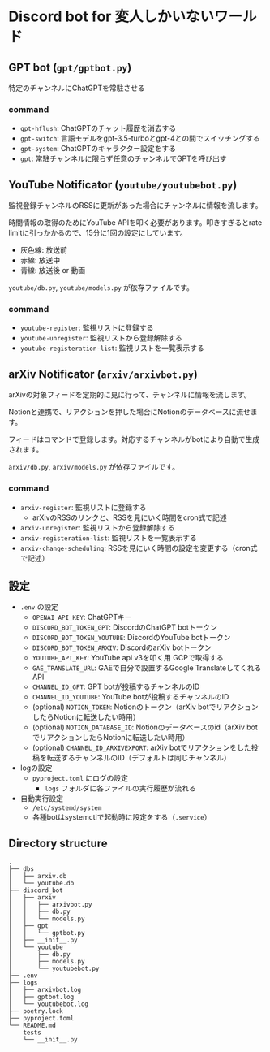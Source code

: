# Discord bot for 変人しかいないワールド

## GPT bot (`gpt/gptbot.py`)

特定のチャンネルにChatGPTを常駐させる

### command

- `gpt-hflush`: ChatGPTのチャット履歴を消去する
- `gpt-switch`: 言語モデルをgpt-3.5-turboとgpt-4との間でスイッチングする
- `gpt-system`: ChatGPTのキャラクター設定をする
- `gpt`: 常駐チャンネルに限らず任意のチャンネルでGPTを呼び出す

## YouTube Notificator (`youtube/youtubebot.py`)

監視登録チャンネルのRSSに更新があった場合にチャンネルに情報を流します。

時間情報の取得のためにYouTube APIを叩く必要があります。叩きすぎるとrate limitに引っかかるので、15分に1回の設定にしています。

- 灰色線: 放送前
- 赤線: 放送中
- 青線: 放送後 or 動画

`youtube/db.py`, `youtube/models.py` が依存ファイルです。

### command

- `youtube-register`: 監視リストに登録する
- `youtube-unregister`: 監視リストから登録解除する
- `youtube-registeration-list`: 監視リストを一覧表示する

## arXiv Notificator (`arxiv/arxivbot.py`)

arXivの対象フィードを定期的に見に行って、チャンネルに情報を流します。

Notionと連携で、リアクションを押した場合にNotionのデータベースに流せます。

フィードはコマンドで登録します。対応するチャンネルがbotにより自動で生成されます。

`arxiv/db.py`, `arxiv/models.py` が依存ファイルです。

### command

- `arxiv-register`: 監視リストに登録する
    - arXivのRSSのリンクと、RSSを見にいく時間をcron式で記述
- `arxiv-unregister`: 監視リストから登録解除する
- `arxiv-registeration-list`: 監視リストを一覧表示する
- `arxiv-change-scheduling`: RSSを見にいく時間の設定を変更する（cron式で記述）

## 設定

- `.env` の設定
    - `OPENAI_API_KEY`: ChatGPTキー
    - `DISCORD_BOT_TOKEN_GPT`: DiscordのChatGPT botトークン
    - `DISCORD_BOT_TOKEN_YOUTUBE`: DiscordのYouTube botトークン
    - `DISCORD_BOT_TOKEN_ARXIV`: DiscordのarXiv botトークン
    - `YOUTUBE_API_KEY`: YouTube api v3を叩く用 GCPで取得する
    - `GAE_TRANSLATE_URL`: GAEで自分で設置するGoogle TranslateしてくれるAPI
    - `CHANNEL_ID_GPT`: GPT botが投稿するチャンネルのID
    - `CHANNEL_ID_YOUTUBE`: YouTube botが投稿するチャンネルのID
    - (optional) `NOTION_TOKEN`: Notionのトークン（arXiv botでリアクションしたらNotionに転送したい時用）
    - (optional) `NOTION_DATABASE_ID`: Notionのデータベースのid（arXiv botでリアクションしたらNotionに転送したい時用）
    - (optional) `CHANNEL_ID_ARXIVEXPORT`: arXiv botでリアクションをした投稿を転送するチャンネルのID（デフォルトは同じチャンネル）
- logの設定
    - `pyproject.toml` にログの設定
        - `logs` フォルダに各ファイルの実行履歴が流れる
- 自動実行設定
    - `/etc/systemd/system`
    - 各種botはsystemctlで起動時に設定をする（`.service`）

## Directory structure
```
.
├── dbs
│   ├── arxiv.db
│   └── youtube.db
├── discord_bot
│   ├── arxiv
│   │   ├── arxivbot.py
│   │   ├── db.py
│   │   └── models.py
│   ├── gpt
│   │   └── gptbot.py
│   ├── __init__.py
│   └── youtube
│       ├── db.py
│       ├── models.py
│       └── youtubebot.py
├── .env
├── logs
│   ├── arxivbot.log
│   ├── gptbot.log
│   └── youtubebot.log
├── poetry.lock
├── pyproject.toml
└── README.md
    tests
    └── __init__.py
```
